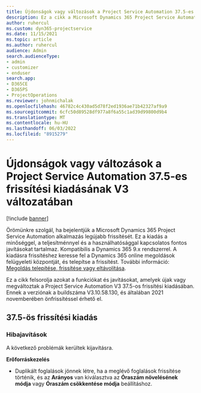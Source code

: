 ```yaml
---
title: Újdonságok vagy változások a Project Service Automation 37.5-es frissítési kiadásának V3 változatában
description: Ez a cikk a Microsoft Dynamics 365 Project Service Automation Update Release 37.5, V3 verzióban elérhető funkciókat és javításokat sorolja fel.
author: ruhercul
ms.custom: dyn365-projectservice
ms.date: 11/15/2021
ms.topic: article
ms.author: ruhercul
audience: Admin
search.audienceType:
- admin
- customizer
- enduser
search.app:
- D365CE
- D365PS
- ProjectOperations
ms.reviewer: johnmichalak
ms.openlocfilehash: 46782c4c430ad5d78f2ed1936ae71b42327af9a9
ms.sourcegitcommit: 6cfc50d89528df977a8f6a55c1ad39d99800d9b4
ms.translationtype: MT
ms.contentlocale: hu-HU
ms.lasthandoff: 06/03/2022
ms.locfileid: "8915279"
---
```

# <a name="whats-new-or-changed-in-project-service-automation-update-release-375-v3"></a>Újdonságok vagy változások a Project Service Automation 37.5-es frissítési kiadásának V3 változatában

[!include [banner](../includes/psa-now-project-operations.md)]

Örömünkre szolgál, ha bejelentjük a Microsoft Dynamics 365 Project Service Automation alkalmazás legújabb frissítését. Ez a kiadás a minőséggel, a teljesítménnyel és a használhatósággal kapcsolatos fontos javításokat tartalmaz. Kompatibilis a Dynamics 365 9.x rendszerrel. A kiadásra frissítéshez keresse fel a Dynamics 365 online megoldások felügyeleti központját, és telepítse a frissítést. További információ: [Megoldás telepítése, frissítése vagy eltávolítása](/power-platform/admin/install-remove-preferred-solution).

Ez a cikk felsorolja azokat a funkciókat és javításokat, amelyek újak vagy megváltoztak a Project Service Automation V3 37.5-os frissítési kiadásában. Ennek a verziónak a buildszáma V3.10.58.130, és általában 2021 novemberében önfrissítéssel érhető el.

## <a name="update-release-375"></a>37.5-ös frissítési kiadás

### <a name="bug-fixes"></a>Hibajavítások

A következő problémák kerültek kijavításra.

**Erőforráskezelés**
- Duplikált foglalások jönnek létre, ha a meglévő foglalások frissítése történik, és az **Arányos** van kiválasztva az **Óraszám növelésének módja** vagy **Óraszám csökkentése módja** beállításhoz.
